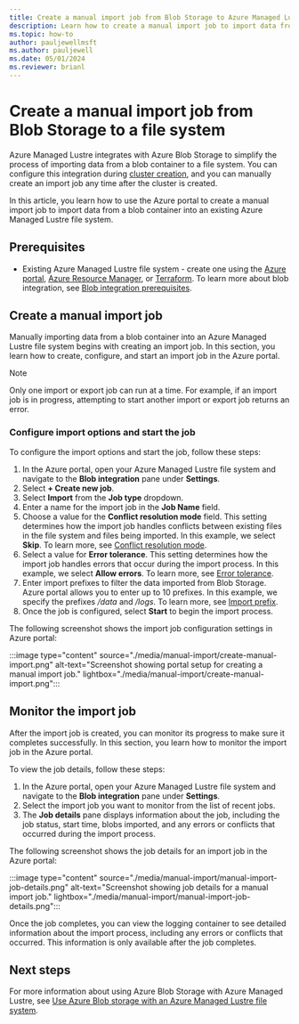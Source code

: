 ```yaml
---
title: Create a manual import job from Blob Storage to Azure Managed Lustre
description: Learn how to create a manual import job to import data from an Azure Blob Storage container into an Azure Managed Lustre file system.
ms.topic: how-to
author: pauljewellmsft
ms.author: pauljewell
ms.date: 05/01/2024
ms.reviewer: brianl
---
```


# Create a manual import job from Blob Storage to a file system

Azure Managed Lustre integrates with Azure Blob Storage to simplify the process of importing data from a blob container to a file system. You can configure this integration during [cluster creation](create-file-system-portal.md#blob-integration), and you can manually create an import job any time after the cluster is created.

In this article, you learn how to use the Azure portal to create a manual import job to import data from a blob container into an existing Azure Managed Lustre file system.

## Prerequisites

- Existing Azure Managed Lustre file system - create one using the [Azure portal](create-file-system-portal.md), [Azure Resource Manager](create-file-system-resource-manager.md), or [Terraform](create-aml-file-system-terraform.md). To learn more about blob integration, see [Blob integration prerequisites](amlfs-prerequisites.md#blob-integration-prerequisites-optional).

## Create a manual import job

Manually importing data from a blob container into an Azure Managed Lustre file system begins with creating an import job. In this section, you learn how to create, configure, and start an import job in the Azure portal.

> [!NOTE]
> Only one import or export job can run at a time. For example, if an import job is in progress, attempting to start another import or export job returns an error.

### Configure import options and start the job

To configure the import options and start the job, follow these steps:

1. In the Azure portal, open your Azure Managed Lustre file system and navigate to the **Blob integration** pane under **Settings**.
1. Select **+ Create new job**.
1. Select **Import** from the **Job type** dropdown.
1. Enter a name for the import job in the **Job Name** field.
1. Choose a value for the **Conflict resolution mode** field. This setting determines how the import job handles conflicts between existing files in the file system and files being imported. In this example, we select **Skip**. To learn more, see [Conflict resolution mode](blob-integration.md#conflict-resolution-mode).
1. Select a value for **Error tolerance**. This setting determines how the import job handles errors that occur during the import process. In this example, we select **Allow errors**. To learn more, see [Error tolerance](blob-integration.md#error-tolerance).
1. Enter import prefixes to filter the data imported from Blob Storage. Azure portal allows you to enter up to 10 prefixes. In this example, we specify the prefixes */data* and */logs*. To learn more, see [Import prefix](blob-integration.md#import-prefix).
1. Once the job is configured, select **Start** to begin the import process.

The following screenshot shows the import job configuration settings in Azure portal:

:::image type="content" source="./media/manual-import/create-manual-import.png" alt-text="Screenshot showing portal setup for creating a manual import job." lightbox="./media/manual-import/create-manual-import.png":::

## Monitor the import job

After the import job is created, you can monitor its progress to make sure it completes successfully. In this section, you learn how to monitor the import job in the Azure portal.

To view the job details, follow these steps:

1. In the Azure portal, open your Azure Managed Lustre file system and navigate to the **Blob integration** pane under **Settings**.
1. Select the import job you want to monitor from the list of recent jobs.
1. The **Job details** pane displays information about the job, including the job status, start time, blobs imported, and any errors or conflicts that occurred during the import process.

The following screenshot shows the job details for an import job in the Azure portal:

:::image type="content" source="./media/manual-import/manual-import-job-details.png" alt-text="Screenshot showing job details for a manual import job." lightbox="./media/manual-import/manual-import-job-details.png":::

Once the job completes, you can view the logging container to see detailed information about the import process, including any errors or conflicts that occurred. This information is only available after the job completes.

## Next steps

For more information about using Azure Blob Storage with Azure Managed Lustre, see [Use Azure Blob storage with an Azure Managed Lustre file system](blob-integration.md).
